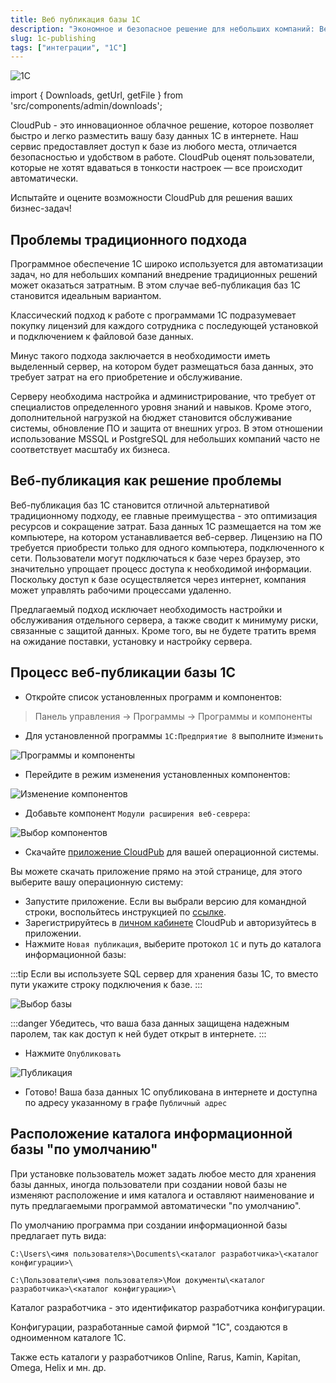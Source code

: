 ```yaml
---
title: Веб публикация базы 1С
description: "Экономное и безопасное решение для небольших компаний: Веб-публикация базы 1С Предприятие"
slug: 1c-publishing
tags: ["интеграции", "1С"]
---
```


![1С](/img/1c-server.png#center)

import { Downloads, getUrl, getFile } from 'src/components/admin/downloads';

CloudPub - это инновационное облачное решение, которое позволяет быстро и легко разместить вашу базу данных 1С в интернете. Наш сервис предоставляет доступ к базе из любого места, отличается безопасностью и удобством в работе. CloudPub оценят пользователи, которые не хотят вдаваться в тонкости настроек — все происходит автоматически.

Испытайте и оцените возможности CloudPub для решения ваших бизнес-задач!

<!-- truncate -->


## Проблемы традиционного подхода

Программное обеспечение 1С широко используется для автоматизации задач, но для небольших компаний внедрение традиционных решений может оказаться затратным.
В этом случае веб-публикация баз 1С становится идеальным вариантом.


Классический подход к работе с программами 1С подразумевает покупку лицензий для каждого сотрудника с
последующей установкой и подключением к файловой базе данных.

Минус такого подхода заключается в необходимости иметь выделенный сервер, на котором будет размещаться база данных, это требует затрат на его приобретение и обслуживание.

Серверу необходима настройка и администрирование, что требует от специалистов определенного уровня знаний и навыков.
Кроме этого, дополнительной нагрузкой на бюджет становится обслуживание системы, обновление ПО и защита от внешних угроз.
В этом отношении использование MSSQL и PostgreSQL для небольших компаний часто не соответствует масштабу их бизнеса.

## Веб-публикация как решение проблемы


Веб-публикация баз 1С становится отличной альтернативой традиционному подходу, ее главные преимущества - это оптимизация ресурсов и сокращение затрат.
База данных 1С размещается на том же компьютере, на котором устанавливается веб-сервер.
Лицензию на ПО требуется приобрести только для одного компьютера, подключенного к сети.
Пользователи могут подключаться к базе через браузер, это значительно упрощает процесс доступа к необходимой информации. Поскольку доступ к базе осуществляется через интернет, компания может управлять рабочими процессами удаленно.

Предлагаемый подход исключает необходимость настройки и обслуживания отдельного сервера, а также сводит к минимуму риски, связанные с защитой данных. Кроме того, вы не будете тратить время на ожидание поставки, установку и настройку сервера.

## Процесс веб-публикации базы 1С

 * Откройте список установленных программ и компонентов:

 > Панель управления →  Программы →  Программы и компоненты

 *  Для установленной программы `1С:Предприятие 8` выполните `Изменить`

![Программы и компоненты](/img/1c-publish0.png)

 * Перейдите в режим изменения установленных компонентов:

![Изменение компонентов](/img/1c-publish1.png)

 * Добавьте компонент `Модули расширения веб-севрера`:

![Выбор компонентов](/img/1c-publish2.png)

 * Скачайте [приложение CloudPub](https://cloudpub.ru/docs) для вашей операционной системы.

Вы можете скачать приложение прямо на этой странице, для этого выберите вашу операционную систему:
<Downloads />
<br/>

 * Запустите приложение. Если вы выбрали версию для командной строки, воспольйтесь инструкцией по [ссылке](https://cloudpub.ru/docs).
 * Зарегистрируйтесь в [личном кабинете](https://cloudpub.ru/auth/sign-up/) CloudPub и авторизуйтесь в приложении.
 * Нажмите `Новая публикация`, выберите протокол `1C` и путь до каталога информационной базы:

:::tip
Если вы используете SQL сервер для хранения базы 1С, то вместо пути укажите строку подключения к базе.
:::

![Выбор базы](/img/1c-publish3.png)

:::danger
Убедитесь, что ваша база данных защищена надежным паролем, так как доступ к ней будет открыт в интернете.
:::

 * Нажмите `Опубликовать`

![Публикация](/img/1c-publish4.png)


 * Готово! Ваша база данных 1С опубликована в интернете и доступна по адресу указанному в графе `Публичный адрес`


## Расположение каталога информационной базы "по умолчанию"

При установке пользователь может задать любое место для хранения базы данных, иногда пользователи при создании новой базы не изменяют расположение и имя каталога и оставляют наименование и путь предлагаемыми программой автоматически "по умолчанию".

По умолчанию программа при создании информационной базы предлагает путь вида:

```
C:\Users\<имя пользователя>\Documents\<каталог разработчика>\<каталог конфигурации>\
```

```
С:\Пользователи\<имя пользователя>\Мои документы\<каталог разработчика>\<каталог конфигурации>\
```

Каталог разработчика - это идентификатор разработчика конфигурации.

Конфигурации, разработанные самой фирмой "1С", создаются в одноименном каталоге 1С.

Также есть каталоги у разработчиков Online, Rarus, Kamin, Kapitan, Omega, Helix и мн. др.
